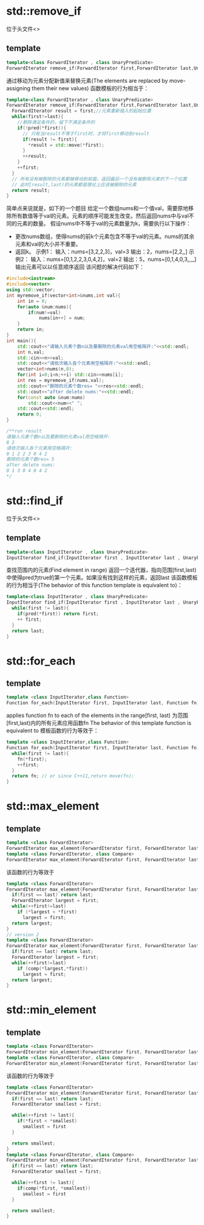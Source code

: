 # std::remove_if
位于头文件<<algorithm>>
## template
```cpp
template<class ForwardIterator , class UnaryPredicate>
ForwardIterator remove_if(ForwardIterator first,ForwardIterator last,UnaryPredicate pred);
```
通过移动为元素分配新值来替换元素(The elements are replaced by move-assigning them their new values)
函数模板的行为相当于：
```cpp
template<class ForwardIterator , class UnaryPredicate>
ForwardIterator remove_if(ForwardIterator first,ForwardIterator last,UnaryPredicate pred){
  ForwardIterator result = first;//元素重新插入的起始位置
  while(first!=last){
    //删除满足条件的，留下不满足条件的
    if(!pred(*first)){
      // 只有当result不等于first时，才将first移动到result
      if(result != first){
        *result = std::move(*first);
      }
      ++result;
    }
    ++first;
  }
  // 所有没有被删除的元素都被移动到前面，返回最后一个没有被删除元素的下一个位置
  // 此时[result,last)的元素都是理论上应该被删除的元素
  return result;
}
```
简单点来说就是，如下的一个题目
给定一个数组nums和一个值val，需要原地移除所有数值等于val的元素。元素的顺序可能发生改变。然后返回nums中与val不同的元素的数量。
假设nums中不等于val的元素数量为k，需要执行以下操作：
* 更改nums数组，使得nums的前k个元素包含不等于val的元素。nums的其余元素和val的大小并不重要。
* 返回k。
示例1：
输入：nums=[3,2,2,3]，val=3
输出：2，nums=[2,2,_,_]
示例2：
输入：nums=[0,1,2,2,3,0,4,2]，val=2
输出：5，nums=[0,1,4,0,3,_,_,_]
输出元素可以以任意顺序返回
该问题的解决代码如下：
```cpp
#include<iostream>
#include<vector>
using std::vector;
int myremove_if(vector<int>&nums,int val){
	int in = 0;
	for(auto &num:nums){
		if(num!=val)
			nums[in++] = num;
	}
	return in;
}
int main(){
	std::cout<<"请输入元素个数n以及要删除的元素val用空格隔开:"<<std::endl;
	int n,val;
	std::cin>>n>>val;
	std::cout<<"请依次输入各个元素用空格隔开:"<<std::endl;
	vector<int>nums(n,0);
	for(int i=0;i<n;++i) std::cin>>nums[i];
	int res = myremove_if(nums,val);
	std::cout<<"删除的元素个数res= "<<res<<std::endl;
	std::cout<<"after delete nums:"<<std::endl;
	for(const auto &num:nums)
		std::cout<<num<<" ";
	std::cout<<std::endl;
	return 0;
}

/**run result
请输入元素个数n以及要删除的元素val用空格隔开:
8 2
请依次输入各个元素用空格隔开:
0 1 2 2 3 0 4 2
删除的元素个数res= 5
after delete nums:
0 1 3 0 4 0 4 2
*/
```

# std::find_if
位于头文件<<algorithm>>
## template
```cpp
template<class InputIterator , class UnaryPredicate>
InputIterator find_if(InputIterator first , InputIterator last , UnaryPredicate pred);
```
查找范围内的元素(Find element in range)
返回一个迭代器，指向范围[first,last)中使得pred为true的第一个元素。如果没有找到这样的元素，返回last
该函数模板的行为相当于(The behavior of this function template is equivalent to)：
```cpp
template<class InputIterator , class UnaryPredicate>
InputIterator find_if(InputIterator first , InputIterator last , UnaryPredicate pred){
  while(first != last){
    if(pred(*first)) return first;
    ++ first;
  }
  return last;
}
```

# std::for_each
## template
```cpp
template <class InputIterator,class Function>
Function for_each(InputIterator first, InputIterator last, Function fn);
```

applies function fn to each of the elements in the range[first, last)
为范围[first,last)内的所有元素应用函数fn
The behavior of this template function is equivalent to
模板函数的行为等效于：
```cpp
template <class InputIterator,class Function>
Function for_each(InputIterator first, InputIterator last, Function fn){
  while(first != last){
    fn(*first);
    ++first;
  }
  return fn; // or since C++11,return move(fn);
}
```

# std::max_element
## template
```cpp
template <class ForwardIterator>
ForwardIterator max_element(ForwardIterator first, ForwardIterator last);
template <class ForwardIterator, class Compare>
ForwardIterator max_element(ForwardIterator first, ForwardIterator last, Compare comp);
```

该函数的行为等效于
```cpp
template <class ForwardIterator>
ForwardIterator max_element(ForwardIterator first, ForwardIterator last){
  if(first == last) return last;
  ForwardIterator largest = first;
  while(++first!=last)
    if (*largest < *first)
      largest = first;
  return largest;
}
// version 2
template <class ForwardIterator>
ForwardIterator max_element(ForwardIterator first, ForwardIterator last, Compare comp){
  if(first == last) return last;
  ForwardIterator largest = first;
  while(++first!=last)
    if (comp(*largest,*first))
      largest = first;
  return largest;
}
```
# std::min_element
## template
```cpp
template <class ForwardIterator>
ForwardIterator min_element(ForwardIterator first, ForwardIterator last);
template <class ForwardIterator, class Compare>
ForwardIterator min_element(ForwardIterator first, ForwardIterator last, Compare comp);
```

该函数的行为等效于
```cpp
template <class ForwardIterator>
ForwardIterator min_element(ForwardIterator first, ForwardIterator last){
  if(first == last) return last;
  ForwardIterator smallest = first;

  while(++first != last){
    if(*first < *smallest)
      smallest = first
  }

  return smallest;
}
template <class ForwardIterator, class Compare>
ForwardIterator min_element(ForwardIterator first, ForwardIterator last, Compare comp){
  if(first == last) return last;
  ForwardIterator smallest = first;

  while(++first != last){
    if(comp(*first, *smallest))
      smallest = first
  }

  return smallest;
}
```

#
